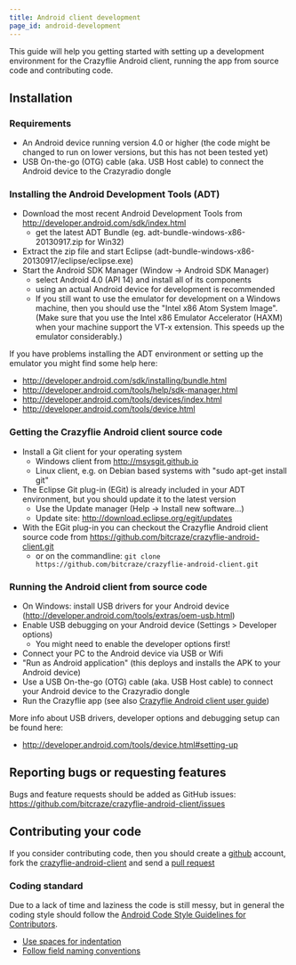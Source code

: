 ```yaml
---
title: Android client development
page_id: android-development
---
```


This guide will help you getting started with setting up a development environment for the Crazyflie Android client, running the app from source code and contributing code.

## Installation

### Requirements
  * An Android device running version 4.0 or higher (the code might be changed to run on lower versions, but this has not been tested yet)
  * USB On-the-go (OTG) cable (aka. USB Host cable) to connect the Android device to the Crazyradio dongle

### Installing the Android Development Tools (ADT)
  - Download the most recent Android Development Tools from http://developer.android.com/sdk/index.html
    * get the latest ADT Bundle (eg. adt-bundle-windows-x86-20130917.zip for Win32)
  - Extract the zip file and start Eclipse (adt-bundle-windows-x86-20130917/eclipse/eclipse.exe)
  - Start the Android SDK Manager (Window -> Android SDK Manager)
    * select Android 4.0 (API 14) and install all of its components
    * using an actual Android device for development is recommended
    * If you still want to use the emulator for development on a Windows machine, then you should use the "Intel x86 Atom System Image".  (Make sure that you use the Intel x86 Emulator Accelerator (HAXM) when your machine support the VT-x extension. This speeds up the emulator considerably.)

If you have problems installing the ADT environment or setting up the emulator you might find some help here:
  * http://developer.android.com/sdk/installing/bundle.html
  * http://developer.android.com/tools/help/sdk-manager.html
  * http://developer.android.com/tools/devices/index.html
  * http://developer.android.com/tools/device.html

### Getting the Crazyflie Android client source code
  - Install a Git client for your operating system
    * Windows client from http://msysgit.github.io
    * Linux client, e.g. on Debian based systems with "sudo apt-get install git"
  - The Eclipse Git plug-in (EGit) is already included in your ADT environment, but you should update it to the latest version
    * Use the Update manager (Help -> Install new software...)
    * Update site: http://download.eclipse.org/egit/updates
  - With the EGit plug-in you can checkout the Crazyflie Android client source code from https://github.com/bitcraze/crazyflie-android-client.git
    * or on the commandline: ```git clone https://github.com/bitcraze/crazyflie-android-client.git```

### Running the Android client from source code
  - On Windows: install USB drivers for your Android device (http://developer.android.com/tools/extras/oem-usb.html)
  - Enable USB debugging on your Android device (Settings > Developer options)
    * You might need to enable the developer options first!
  - Connect your PC to the Android device via USB or Wifi
  - "Run as Android application" (this deploys and installs the APK to your Android device)
  - Use a USB On-the-go (OTG) cable (aka. USB Host cable) to connect your Android device to the Crazyradio dongle
  - Run the Crazyflie app (see also [Crazyflie Android client user guide](/docs/userguides/user-instructions.md))

More info about USB drivers, developer options and debugging setup can be found here:
  * http://developer.android.com/tools/device.html#setting-up

## Reporting bugs or requesting features
Bugs and feature requests should be added as GitHub issues: https://github.com/bitcraze/crazyflie-android-client/issues

## Contributing your code
If you consider contributing code, then you should create a [github](https://github.com) account, fork the [crazyflie-android-client](https://github.com/bitcraze/crazyflie-android-client) and send a [pull request](https://github.com/bitcraze/crazyflie-android-client/pulls)

### Coding standard
Due to a lack of time and laziness the code is still messy, but in general the coding style should follow the [Android Code Style Guidelines for Contributors](http://source.android.com/source/code-style.html).

  * [Use spaces for indentation](http://source.android.com/source/code-style.html#use-spaces-for-indentation)
  * [Follow field naming conventions](http://source.android.com/source/code-style.html#follow-field-naming-conventions)
